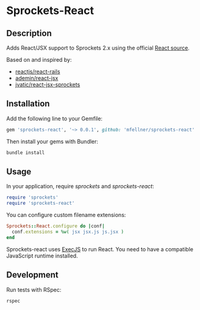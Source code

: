 # Sprockets-React

## Description

Adds React/JSX support to Sprockets 2.x using the official [React source](https://rubygems.org/gems/react-source).

Based on and inspired by:

* [reactjs/react-rails](https://github.com/reactjs/react-rails)
* [ademin/react-jsx](https://github.com/ademin/react-jsx)
* [jvatic/react-jsx-sprockets](https://github.com/jvatic/react-jsx-sprockets)

## Installation

Add the following line to your Gemfile:

```ruby
gem 'sprockets-react', '~> 0.0.1', github: 'mfellner/sprockets-react'
```

Then install your gems with Bundler:

```ruby
bundle install
```

## Usage

In your application, require *sprockets* and *sprockets-react*:

```ruby
require 'sprockets'
require 'sprockets-react'
```

You can configure custom filename extensions:

```ruby
Sprockets::React.configure do |conf|
  conf.extensions = %w( jsx jsx.js js.jsx )
end
```

Sprockets-react uses [ExecJS](https://github.com/sstephenson/execjs) to run React.
You need to have a compatible JavaScript runtime installed.

## Development

Run tests with RSpec:

```ruby
rspec
```
